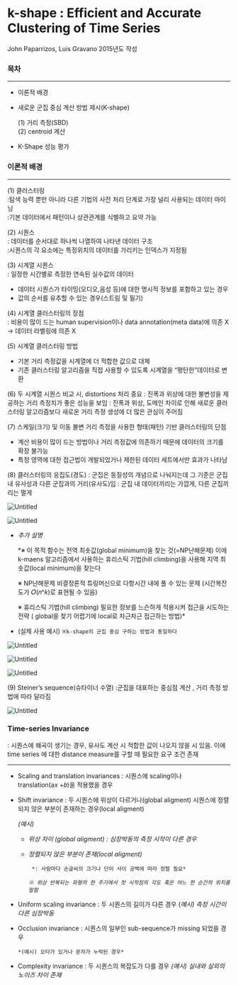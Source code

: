 # k-shape : Efficient and Accurate Clustering of Time Series

John Paparrizos, Luis Gravano 2015년도 작성



### 목차

---

- 이론적 배경
- 새로운 군집 중심 계산 방법 제시(K-shape)

   (1) 거리 측정(SBD)   
   (2) centroid 계산

- K-Shape 성능 평가
   
   
   
### 이론적 배경

---

(1) 클러스터링   
:탐색 능력 뿐만 아니라 다른 기법의 사전 처리 단계로 가장 널리 사용되는 데이터 마이닝   
:기본 데이터에서 패턴이나 상관관계를 식별하고 요약 가능   

(2)  시퀀스   
: 데이터를 순서대로 하나씩 나열하여 나타낸 데이터 구조   
:시퀀스의 각 요소에는 특정위치의 데이터를 가리키는 인덱스가 지정됨   

(3)  시계열 시퀀스   
: 일정한 시간별로 측정한 연속된 실수값의 데이터   

- 데이터 시퀀스가 타이밍(오디오,음성 등)에 대한 명시적 정보를 포함하고 있는 경우   
- 값의 순서를 유추할 수 있는 경우(스트림 및 필기)   

(4) 시계열 클러스터링의 장점   
: 비용이 많이 드는 human supervision이나 data annotation(meta data)에 의존 X   
→ 데이터 라벨링에 의존 X   

(5) 시계열 클러스터링 방법

- 기본 거리 측정값을 시계열에 더 적합한 값으로 대체
- 기존 클러스터링 알고리즘을 직접 사용할 수 있도록 시계열을 “평탄한”데이터로 변환

(6) 두 시계열 시퀀스 비교 시, distortions 처리 중요
: 진폭과 위상에 대한 불변성을 제공하는 거리 측정치가 좋은 성능을 보임
: 진폭과 위상, 도메인 차이로 인해 새로운 클러스터링 알고리즘보다 새로운 거리 측정 생성에 
  더 많은 관심이 주어짐

(7)  스케일(크기) 및 이동 불변 거리 측정을 사용한 형태(패턴) 기반 클러스터링의 단점

- 계산 비용이 많이 드는 방법이나 거리 측정값에 의존하기 때문에 데이터의 크기를 확장 불가능
- 특정 영역에 대한 접근법이 개발되었거나 제한된 데이터 세트에서만 효과가 나타남

(8) 클러스터링의 응집도(경도)
: 군집은 동질성의 개념으로 나눠지는데 그 기준은 군집 내 유사성과 다른 군집과의 거리(유사도)임
: 군집 내 데이터끼리는 가깝게, 다른 군집끼리는 멀게

![Untitled](k-shape%20Efficient%20and%20Accurate%20Clustering%20of%20Time%20%207388b9211abd433c89b5a0a34f445569/Untitled.png)

![Untitled](k-shape%20Efficient%20and%20Accurate%20Clustering%20of%20Time%20%207388b9211abd433c89b5a0a34f445569/Untitled%201.png)

- *추가 설명*
    
    *※ 이 목적 함수는 전역 최솟값(global minimum)을 찾는 것(=NP난해문제)
    이에 k-maens 알고리즘에서 사용하는 휴리스틱 기법(hill climbing)을 사용해
    지역 최솟값(local minimum)을 찾는다
    
    ※ NP난해문제
    비결정론적 튜링머신으로 다항시간 내에 풀 수 있는 문제
    (시간복잔도가 𝑂(𝑛^𝑘)로 표현될 수 있음)
    
    ※ 휴리스틱 기법(hill climbing)
    필요한 정보를 느슨하게 적용시켜 접근을 시도하는 전략
    ( global을 찾기 어렵기에 local로 차근차근 접근하는 방법)*
    

- (실제 사용 예시)   `※k-shape의 군집 중심 구하는 방법과 동일하다`

![Untitled](k-shape%20Efficient%20and%20Accurate%20Clustering%20of%20Time%20%207388b9211abd433c89b5a0a34f445569/Untitled%202.png)

![Untitled](k-shape%20Efficient%20and%20Accurate%20Clustering%20of%20Time%20%207388b9211abd433c89b5a0a34f445569/Untitled%203.png)

![Untitled](k-shape%20Efficient%20and%20Accurate%20Clustering%20of%20Time%20%207388b9211abd433c89b5a0a34f445569/Untitled%204.png)

(9) Steiner’s sequence(슈타이너 수열)
:군집을 대표하는 중심점 계산 , 거리 측정 방법에 따라 달라짐

![Untitled](k-shape%20Efficient%20and%20Accurate%20Clustering%20of%20Time%20%207388b9211abd433c89b5a0a34f445569/Untitled%205.png)

### Time-series Invariance

: 시퀀스에 왜곡이 생기는 경우, 유사도 계산 시 적합한 값이 나오지 않을 시 있음.
이에 time series 에 대한 distance measure를 구할 때 필요한 요구 조건 존재

---

- Scaling and translation invariances
: 시퀀스에 scaling이나 translation(a𝑥 +𝑏)을 적용했을 경우

- Shift invariance
: 두 시퀀스에 위상이 다르거나(global aligment) 
  시퀀스에 정렬되지 않은 부분이 존재하는 경우(local aligment)
    
    *(예시)* 
    
    - *위상 차이 (global aligment) : 심장박동의 측정 시작이 다른 경우*
    - *정렬되지 않은 부분이 존재(local aligment)*
    
           *: 사람마다 손글씨의 크기나 단어 사이 공백에 따라 정렬 필요*
    
      *`※ 위상
      반복되는 파형의 한 주기에서 첫 시작점의 각도 혹은
      어느 한 순간의 위치를 말함`*
    

- Uniform scaling invariance
: 두 시퀀스의 길이가 다른 경우  (*예시) 측정 시간이 다른 심장박동*

- Occlusion invariance
: 시퀀스의 일부인 sub-sequence가 missing 되었을 경우

      *(예시) 오타가 있거나 문자가 누락된 경우*

- Complexity invariance
: 두 시퀀스의 복잡도가 다를 경우
*(예시) 실내와 실외의 노이즈 차이 존재*
